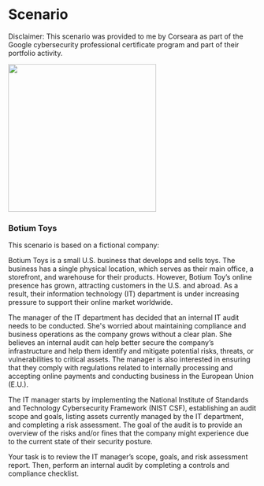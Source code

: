 # Scenario

Disclaimer: This scenario was provided to me by Corseara as part of the Google cybersecurity professional certificate program and part of their portfolio activity.

<img src="https://media.giphy.com/media/TZ539qBmtzNFFgAwly/giphy.gif?cid=ecf05e47zn96slrl3ux9t3hpu2pre19pj7aeba4p9kk7jwrc&ep=v1_gifs_search&rid=giphy.gif&ct=g" width="300" />

### Botium Toys

This scenario is based on a fictional company:

Botium Toys is a small U.S. business that develops and sells toys. The business has a single physical location, which serves as their main office, a storefront, and warehouse for their products. However, Botium Toy’s online presence has grown, attracting customers in the U.S. and abroad. As a result, their information technology (IT) department is under increasing pressure to support their online market worldwide. 

The manager of the IT department has decided that an internal IT audit needs to be conducted. She's worried about maintaining compliance and business operations as the company grows without a clear plan. She believes an internal audit can help better secure the company’s infrastructure and help them identify and mitigate potential risks, threats, or vulnerabilities to critical assets. The manager is also interested in ensuring that they comply with regulations related to internally processing and accepting online payments and conducting business in the European Union (E.U.).   

The IT manager starts by implementing the National Institute of Standards and Technology Cybersecurity Framework (NIST CSF), establishing an audit scope and goals, listing assets currently managed by the IT department, and completing a risk assessment. The goal of the audit is to provide an overview of the risks and/or fines that the company might experience due to the current state of their security posture.

Your task is to review the IT manager’s scope, goals, and risk assessment report. Then, perform an internal audit by completing a controls and compliance checklist. 
